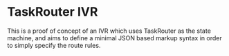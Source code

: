 # TaskRouter IVR

This is a proof of concept of an IVR which uses TaskRouter as the state machine, and aims to define a minimal JSON based markup syntax in order to simply specify the route rules.

